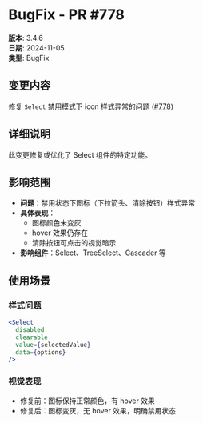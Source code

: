 # BugFix - PR #778

**版本**: 3.4.6  
**日期**: 2024-11-05  
**类型**: BugFix  

## 变更内容

修复 `Select` 禁用模式下 icon 样式异常的问题 ([#778](https://github.com/sheinsight/shineout-next/pull/778))

## 详细说明

此变更修复或优化了 Select 组件的特定功能。

## 影响范围

- **问题**：禁用状态下图标（下拉箭头、清除按钮）样式异常
- **具体表现**：
  - 图标颜色未变灰
  - hover 效果仍存在  
  - 清除按钮可点击的视觉暗示
- **影响组件**：Select、TreeSelect、Cascader 等
## 使用场景

### 样式问题
```jsx
<Select
  disabled
  clearable
  value={selectedValue}
  data={options}
/>
```

### 视觉表现
- 修复前：图标保持正常颜色，有 hover 效果
- 修复后：图标变灰，无 hover 效果，明确禁用状态